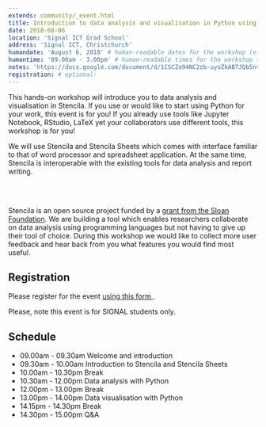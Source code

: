 ```yaml
---
extends: community/_event.html
title: Introduction to data analysis and visualisation in Python using Stencila
date: 2018-08-06
location: 'Signal ICT Grad School'
address: 'Signal ICT, Christchurch'
humandate: 'August 6, 2018' # human-readable dates for the workshop (e.g., "Feb 17-18, 2020")
humantime: '09.00am - 3.00pm' # human-readable times for the workshop (e.g., "9:00 am - 4:30 pm")
notes: 'https://docs.google.com/document/d/1CSCZo94NC2zb-uyoZkABTJQb5nva2DeliEnZurQgqLk/edit?usp=sharing' # optional: URL for the workshop collaborative notes,
registration: # optional:
---
```


This hands-on workshop will introduce you to data analysis and visualisation in Stencila. If you use or would like to start using Python for your work, this event
is for you! If you already use tools like Jupyter Notebook, RStudio, LaTeX yet your collaborators use different tools, this workshop is for you!

We will use Stencila and Stencila Sheets which comes with interface familiar to that of word
processor and spreadsheet application. At the same time, Stencila is interoperable with the existing tools for data analysis and report writing.

<br/>
<br/>

Stencila is an open source project funded by a [grant from the Sloan Foundation](http://stenci.la/blog/sloan-grant/). We are building a tool which enables researchers collaborate on data analysis using programming languages but not having to give up their tool of choice. During this workshop we would like to collect more user feedback and hear back from you what features you would find most useful.

## Registration

Please register for the event <a href="https://goo.gl/forms/GPutGvTzyTe73ow22"> using this form </a>.

Please, note this event is for SIGNAL students only.

## Schedule

- 09.00am - 09.30am Welcome and introduction
- 09.30am - 10.00am Introduction to Stencila and Stencila Sheets
- 10.00am - 10.30pm Break
- 10.30am - 12.00pm Data analysis with Python
- 12.00pm - 13.00pm Break
- 13.00pm - 14.00pm Data visualisation with Python
- 14.15pm - 14.30pm Break
- 14.30pm - 15.00pm Q&A
